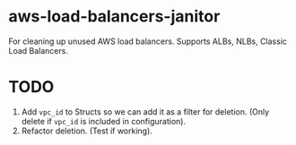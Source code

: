 # aws-load-balancers-janitor
For cleaning up unused AWS load balancers. Supports ALBs, NLBs, Classic Load Balancers.

# TODO
1. Add `vpc_id` to Structs so we can add it as a filter for deletion. (Only delete if `vpc_id` is included in configuration).
2. Refactor deletion. (Test if working).
